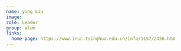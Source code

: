 ```yaml
---
name: ying Liu
image: 
role: Leader
group: alum
links:
  home-page: https://www.insc.tsinghua.edu.cn/info/1157/2456.htm
---
```

